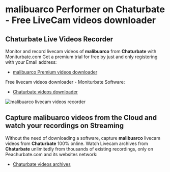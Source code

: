 # malibuarco Performer on Chaturbate - Free LiveCam videos downloader

## Chaturbate Live Videos Recorder

Monitor and record livecam videos of **malibuarco** from **Chaturbate** with Moniturbate.com
Get a premium trial for free by just and only registering with your Email address:
* [malibuarco Premium videos downloader](https://moniturbate.com/request-demo-licence-key.html)

Free livecam videos downloader - Moniturbate Software:
* [Chaturbate videos downloader](https://moniturbate.com/moniturbate-download-software.html)

![malibuarco livecam videos recorder](https://peachurnet.com/templates/moniturbate-software.png)


## Capture malibuarco videos from the Cloud and watch your recordings on Streaming

Without the need of downloading a software, capture **malibuarco** livecam videos from **Chaturbate** 100% online.
Watch Livecam archives from **Chaturbate** unlimitedly from thousands of existing recordings, only on Peachurbate.com and its websites network:
* [Chaturbate videos archives](https://peachurnet.com/)